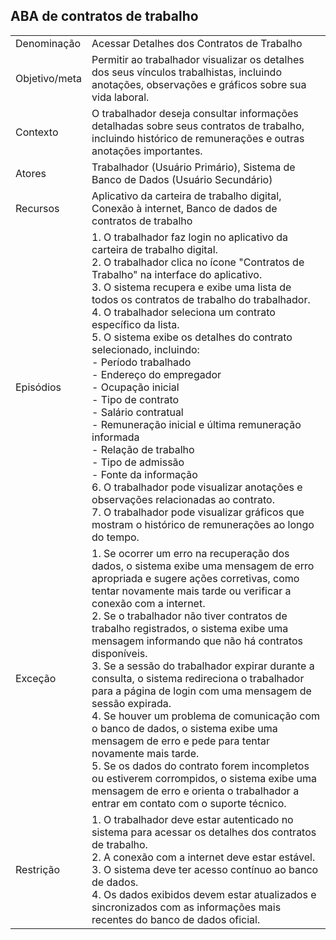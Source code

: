 ## ABA de contratos de trabalho 

| | |
| - | - |
| Denominação | Acessar Detalhes dos Contratos de Trabalho |
| Objetivo/meta | Permitir ao trabalhador visualizar os detalhes dos seus vínculos trabalhistas, incluindo anotações, observações e gráficos sobre sua vida laboral. |
| Contexto | O trabalhador deseja consultar informações detalhadas sobre seus contratos de trabalho, incluindo histórico de remunerações e outras anotações importantes. |
| Atores | Trabalhador (Usuário Primário), Sistema de Banco de Dados (Usuário Secundário) |
| Recursos | Aplicativo da carteira de trabalho digital, Conexão à internet, Banco de dados de contratos de trabalho |
| Episódios | 1. O trabalhador faz login no aplicativo da carteira de trabalho digital. <br> 2. O trabalhador clica no ícone "Contratos de Trabalho" na interface do aplicativo. <br> 3. O sistema recupera e exibe uma lista de todos os contratos de trabalho do trabalhador. <br> 4. O trabalhador seleciona um contrato específico da lista. <br> 5. O sistema exibe os detalhes do contrato selecionado, incluindo: <br> - Período trabalhado <br> - Endereço do empregador <br> - Ocupação inicial <br> - Tipo de contrato <br> - Salário contratual <br> - Remuneração inicial e última remuneração informada <br> - Relação de trabalho <br> - Tipo de admissão <br> - Fonte da informação <br> 6. O trabalhador pode visualizar anotações e observações relacionadas ao contrato. <br> 7. O trabalhador pode visualizar gráficos que mostram o histórico de remunerações ao longo do tempo. |
| Exceção | 1. Se ocorrer um erro na recuperação dos dados, o sistema exibe uma mensagem de erro apropriada e sugere ações corretivas, como tentar novamente mais tarde ou verificar a conexão com a internet. <br> 2. Se o trabalhador não tiver contratos de trabalho registrados, o sistema exibe uma mensagem informando que não há contratos disponíveis. <br> 3. Se a sessão do trabalhador expirar durante a consulta, o sistema redireciona o trabalhador para a página de login com uma mensagem de sessão expirada. <br> 4. Se houver um problema de comunicação com o banco de dados, o sistema exibe uma mensagem de erro e pede para tentar novamente mais tarde. <br> 5. Se os dados do contrato forem incompletos ou estiverem corrompidos, o sistema exibe uma mensagem de erro e orienta o trabalhador a entrar em contato com o suporte técnico. |
| Restrição | 1. O trabalhador deve estar autenticado no sistema para acessar os detalhes dos contratos de trabalho. <br> 2. A conexão com a internet deve estar estável. <br> 3. O sistema deve ter acesso contínuo ao banco de dados. <br> 4. Os dados exibidos devem estar atualizados e sincronizados com as informações mais recentes do banco de dados oficial. |


